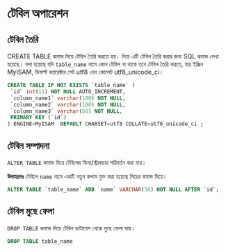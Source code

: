 # টেবিল অপারেশন

## টেবিল তৈরি

CREATE TABLE কমান্ড দিয়ে টেবিল তৈরি করতে হয়। নিচে এটি টেবিল তৈরি করার জন্য SQL কমান্ড লেখা হয়েছে। বলা হয়েছে যদি `table_name` নামে কোন টেবিল না থাকে তবে টেবিল তৈরি করতে, যার ইঞ্জিন MyISAM, ডিফল্ট ক্যারেক্টার সেট utf8 এবং কোলেট utf8\_unicode\_ci।

```sql
CREATE TABLE IF NOT EXISTS `table_name` (
 `id` int(11) NOT NULL AUTO_INCREMENT,
 `column_name1` varchar(100) NOT NULL,
 `column_name2` varchar(100) NOT NULL,
 `column_name3` varchar(50) NOT NULL,
 PRIMARY KEY (`id`)
) ENGINE=MyISAM  DEFAULT CHARSET=utf8 COLLATE=utf8_unicode_ci ;
```

## টেবিল সম্পাদনা

`ALTER TABLE` কমান্ড দিয়ে টেবিলের স্কিমা/স্ট্রাকচার পরিবর্তন করা যায়।

**উদাহরনঃ** টেবিলে `name` নামে একটি নতুন কলাম যুক্ত করা হয়েছে নিচের কমান্ড দিয়ে।

```sql
ALTER TABLE `table_name` ADD `name` VARCHAR(50) NOT NULL AFTER `id`;
```

## টেবিল মুছে ফেলা

`DROP TABLE` কমান্ড দিয়ে টেবিল ডাটাবেস থেকে মুছে ফেলা যায়।

```sql
DROP TABLE table_name
```

